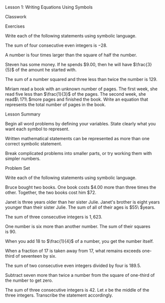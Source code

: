 Lesson 1: Writing Equations Using Symbols

Classwork

Exercises

Write each of the following statements using symbolic language.

The sum of four consecutive even integers is $- 28$.

A number is four times larger than the square of half the number.

Steven has some money. If he spends $\$ 9.00$, then he will have
$\frac{3}{5}$ of the amount he started with.

The sum of a number squared and three less than twice the number is
$129$.

Miriam read a book with an unknown number of pages. The first week, she
read five less than $\frac{1}{3}$ of the pages. The second week, she
read$\ 171\ $more pages and finished the book. Write an equation that
represents the total number of pages in the book.

Lesson Summary

Begin all word problems by defining your variables. State clearly what
you want each symbol to represent.

Written mathematical statements can be represented as more than one
correct symbolic statement.

Break complicated problems into smaller parts, or try working them with
simpler numbers.

Problem Set

Write each of the following statements using symbolic language.

Bruce bought two books. One book costs $\$ 4.00$ more than three times
the other. Together, the two books cost him $\$ 72$.

Janet is three years older than her sister Julie. Janet's brother is
eight years younger than their sister Julie. The sum of all of their
ages is $55\ $years.

The sum of three consecutive integers is $1,623$.

One number is six more than another number. The sum of their squares
is$\ 90$.

When you add $18$ to $\frac{1}{4}$ of a number, you get the number
itself.

When a fraction of $17$ is taken away from $17$, what remains exceeds
one-third of seventeen by six.

The sum of two consecutive even integers divided by four is $189.5$.

Subtract seven more than twice a number from the square of one-third of
the number to get zero.

The sum of three consecutive integers is $42$. Let $x$ be the middle of
the three integers. Transcribe the statement accordingly.
